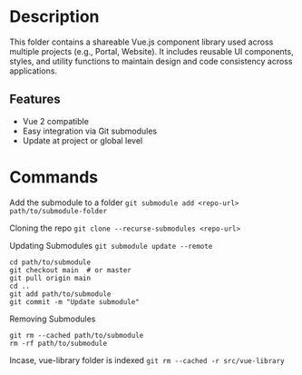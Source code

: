 # Description

This folder contains a shareable Vue.js component library used across multiple projects (e.g., Portal, Website). It includes reusable UI components, styles, and utility functions to maintain design and code consistency across applications.

## Features

- Vue 2 compatible
- Easy integration via Git submodules
- Update at project or global level

# Commands

Add the submodule to a folder
`git submodule add <repo-url> path/to/submodule-folder`

Cloning the repo
`git clone --recurse-submodules <repo-url>`

Updating Submodules
`git submodule update --remote`

```
cd path/to/submodule
git checkout main  # or master
git pull origin main
cd ..
git add path/to/submodule
git commit -m "Update submodule"
```

Removing Submodules

```
git rm --cached path/to/submodule
rm -rf path/to/submodule
```

Incase, vue-library folder is indexed
```git rm --cached -r src/vue-library```

